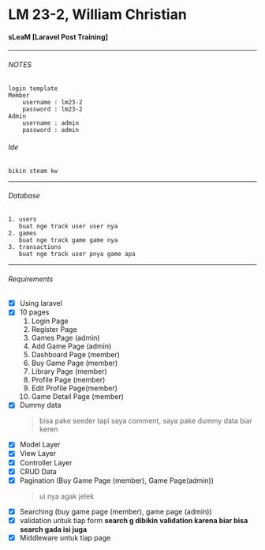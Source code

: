 # LM 23-2, William Christian 

#### sLeaM [Laravel Post Training]

---

###### NOTES
    login template 
    Member
        username : lm23-2
        password : lm23-2
    Admin 
        username : admin
        password : admin


###### Ide
    bikin steam kw 

--- 

###### Database
    1. users
       buat nge track user user nya
    2. games 
       buat nge track game game nya 
    3. transactions 
       buat nge track user pnya game apa

--- 

###### Requirements
- [x] Using laravel
- [x] 10 pages
    1. Login Page
    2. Register Page
    3. Games Page (admin)
    4. Add Game Page (admin)
    5. Dashboard Page (member)
    6. Buy Game Page (member)
    7. Library Page (member)
    8. Profile Page (member)
    9. Edit Profile Page(member)
    10. Game Detail Page (member)
- [x] Dummy data
    > bisa pake seeder tapi saya comment, saya pake dummy data biar keren
- [x] Model Layer
- [x] View Layer
- [x] Controller Layer
- [x] CRUD Data
- [x] Pagination (Buy Game Page (member), Game Page(admin))
    > ui nya agak jelek
- [x] Searching (buy game page (member), game page (admin)) 
- [x] validation untuk tiap form
    **search g dibikin validation karena biar bisa search gada isi juga**
- [x] Middleware untuk tiap page 
